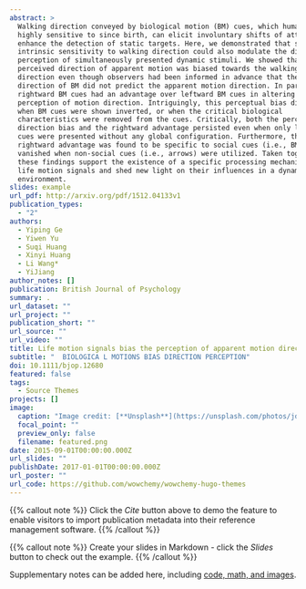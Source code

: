 ```yaml
---
abstract: >
  Walking direction conveyed by biological motion (BM) cues, which humans are
  highly sensitive to since birth, can elicit involuntary shifts of attention to
  enhance the detection of static targets. Here, we demonstrated that such
  intrinsic sensitivity to walking direction could also modulate the direction
  perception of simultaneously presented dynamic stimuli. We showed that the
  perceived direction of apparent motion was biased towards the walking
  direction even though observers had been informed in advance that the walking
  direction of BM did not predict the apparent motion direction. In particular,
  rightward BM cues had an advantage over leftward BM cues in altering the
  perception of motion direction. Intriguingly, this perceptual bias disappeared
  when BM cues were shown inverted, or when the critical biological
  characteristics were removed from the cues. Critically, both the perceptual
  direction bias and the rightward advantage persisted even when only local BM
  cues were presented without any global configuration. Furthermore, the
  rightward advantage was found to be specific to social cues (i.e., BM), as it
  vanished when non-social cues (i.e., arrows) were utilized. Taken together,
  these findings support the existence of a specific processing mechanism for
  life motion signals and shed new light on their influences in a dynamic
  environment.
slides: example
url_pdf: http://arxiv.org/pdf/1512.04133v1
publication_types:
  - "2"
authors:
  - Yiping Ge
  - Yiwen Yu
  - Suqi Huang
  - Xinyi Huang
  - Li Wang*
  - YiJiang
author_notes: []
publication: British Journal of Psychology
summary: .
url_dataset: ""
url_project: ""
publication_short: ""
url_source: ""
url_video: ""
title: Life motion signals bias the perception of apparent motion direction
subtitle: "  BIOLOGICA L MOTIONS BIAS DIRECTION PERCEPTION"
doi: 10.1111/bjop.12680
featured: false
tags:
  - Source Themes
projects: []
image:
  caption: "Image credit: [**Unsplash**](https://unsplash.com/photos/jdD8gXaTZsc)"
  focal_point: ""
  preview_only: false
  filename: featured.png
date: 2015-09-01T00:00:00.000Z
url_slides: ""
publishDate: 2017-01-01T00:00:00.000Z
url_poster: ""
url_code: https://github.com/wowchemy/wowchemy-hugo-themes
---
```


{{% callout note %}}
Click the *Cite* button above to demo the feature to enable visitors to import publication metadata into their reference management software.
{{% /callout %}}

{{% callout note %}}
Create your slides in Markdown - click the *Slides* button to check out the example.
{{% /callout %}}

Supplementary notes can be added here, including [code, math, and images](https://wowchemy.com/docs/writing-markdown-latex/).
